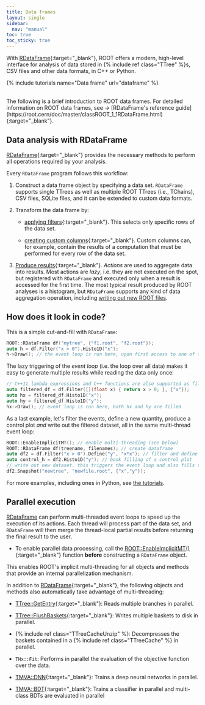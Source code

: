 ```yaml
---
title: Data frames
layout: single
sidebar:
  nav: "manual"
toc: true
toc_sticky: true
---
```


With [RDataFrame](https://root.cern/doc/master/classROOT_1_1RDataFrame.html){:target="_blank"}, ROOT offers
a modern, high-level interface for analysis of data stored in {% include ref class="TTree" %}s, CSV files and other data formats, in C++ or Python.

{% include tutorials name="Data frame" url="dataframe" %}

<br>
The following is a brief introduction to ROOT data frames. For detailed information on ROOT data frames, see → [RDataFrame's reference guide](https://root.cern/doc/master/classROOT_1_1RDataFrame.html){:target="_blank"}.

## Data analysis with RDataFrame

[RDataFrame](https://root.cern/doc/master/classROOT_1_1RDataFrame.html){:target="_blank"} provides the necessary methods to perform all operations required by your analysis.

Every `RDataFrame` program follows this workflow:

1. Construct a data frame object by specifying a data set. `RDataFrame` supports single TTrees as well as multiple ROOT TTrees (i.e., TChains), CSV files, SQLite files, and it can be extended to custom data formats.

2. Transform the data frame by:

   - [applying filters](https://root.cern/doc/master/classROOT_1_1RDataFrame.html#transformations){:target="_blank"}. This selects only specific rows of the data set.

   - [creating custom columns](https://root.cern/doc/master/classROOT_1_1RDataFrame.html#transformations){:target="_blank"}. Custom columns can, for example, contain the results of a computation that must be performed for every row of the data set.

3. [Produce results](https://root.cern/doc/master/classROOT_1_1RDataFrame.html#actions){:target="_blank"}. _Actions_ are used to aggregate data into results. Most actions are _lazy_, i.e. they are not executed on the spot, but registered with `RDataFrame` and executed only when a result is accessed for the first time. The most typical result produced by ROOT analyses is a histogram, but `RDataFrame` supports any kind of data aggregation operation, including [writing out new ROOT files](https://root.cern/doc/master/classROOT_1_1RDF_1_1RInterface.html#a233b7723e498967f4340705d2c4db7f8).

## How does it look in code?
This is a simple cut-and-fill with `RDataFrame`:

```c++
ROOT::RDataFrame df("mytree", {"f1.root", "f2.root"});
auto h = df.Filter("x > 0").Histo1D("x");
h->Draw(); // the event loop is run here, upon first access to one of the results
```

The lazy triggering of the _event loop_ (i.e. the loop over all data) makes it easy to generate multiple results while reading the data only once:

```c++
// C++11 lambda expressions and C++ functions are also supported as filter expressions
auto filtered_df = df.Filter([](float x) { return x > 0; }, {"x"});
auto hx = filtered_df.Histo1D("x");
auto hy = filtered_df.Histo1D("y");
hx->Draw(); // event loop is run here, both hx and hy are filled
```

As a last example, let's filter the events, define a new quantity, produce a control plot _and_ write out the filtered dataset, all in the same multi-thread event loop:

```c++
ROOT::EnableImplicitMT(); // enable multi-threading (see below)
ROOT::RDataFrame df(treename, filenames); // create dataframe
auto df2 = df.Filter("x > 0").Define("y", "x*x"); // filter and define new column
auto control_h = df2.Histo1D("y"); // book filling of a control plot
// write out new dataset. this triggers the event loop and also fills the booked control plot
df2.Snapshot("newtree", "newfile.root", {"x","y"});
```

For more examples, including ones in Python, see [the tutorials](https://root.cern/doc/master/group__tutorial__dataframe.html).

## Parallel execution

[RDataFrame](https://root.cern/doc/master/classROOT_1_1RDataFrame.html) can perform multi-threaded event loops to speed up the execution of its actions. Each thread will process part of the data set, and `RDataFrame` will then merge the thread-local partial results before returning the final result to the user.

- To enable parallel data processing, call the [ROOT::EnableImplicitMT()](https://root.cern/doc/master/namespaceROOT.html#a06f2b8b216b615e5abbc872c9feff40f){:target="_blank"} function **before** constructing a `RDataFrame` object.

This enables ROOT's implicit multi-threading for all objects and methods that provide an internal parallelization mechanism.

In addition to [RDataFrame](https://root.cern/doc/master/classROOT_1_1RDataFrame.html){:target="_blank"}, the following objects and methods also automatically take advantage of multi-threading:

- [TTree::GetEntry](https://root.cern/doc/master/classTTree.html#a9fc48df5560fce1a2d63ecd1ac5b40cb){:target="_blank"}: Reads multiple branches in parallel.

- [TTree::FlushBaskets](https://root.cern/doc/master/classTTree.html#a2c67417486903b12f1149f97ca47525f){:target="_blank"}: Writes multiple baskets to disk in parallel.

- {% include ref class="TTreeCacheUnzip" %}: Decompresses the baskets contained in a {% include ref class="TTreeCache" %} in parallel.

- `THx::Fit`: Performs in parallel the evaluation of the objective function over the data.

- [TMVA::DNN](https://root.cern/doc/master/namespaceTMVA_1_1DNN.html){:target="_blank"}: Trains a deep neural networks in parallel.

- [TMVA::BDT](https://root.cern/doc/master/namespaceTMVA.html#aa80d9b85c1bb794248940dd499e132b4){:target="_blank"}: Trains a classifier in parallel and multi-class BDTs are evaluated in parallel
